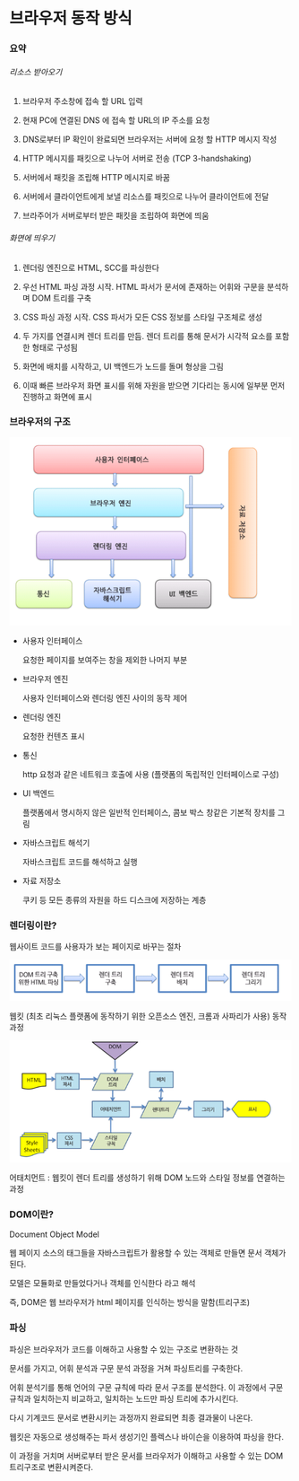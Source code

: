 # 브라우저 동작 방식

### 요약

###### 리소스 받아오기

1. 브라우저 주소창에 접속 할 URL 입력

2. 현재 PC에 연결된 DNS 에 접속 할 URL의 IP 주소를 요청

3. DNS로부터 IP 확인이 완료되면 브라우저는 서버에 요청 할 HTTP 메시지 작성

4. HTTP 메시지를 패킷으로 나누어 서버로 전송 (TCP 3-handshaking)

5. 서버에서 패킷을 조립해 HTTP 메시지로 바꿈

6. 서버에서 클라이언트에게 보낼 리소스를 패킷으로 나누어 클라이언트에 전달

7. 브라주어가 서버로부터 받은 패킷을 조립하여 화면에 띄움

###### 화면에 띄우기

1. 렌더링 엔진으로 HTML, SCC를 파싱한다

2. 우선 HTML 파싱 과정 시작. HTML 파서가 문서에 존재하는 어휘와 구문을 분석하며 DOM 트리를 구축

3. CSS 파싱 과정 시작. CSS 파서가 모든 CSS 정보를 스타일 구조체로 생성

4. 두 가지를 연결시켜 렌더 트리를 만듬. 렌더 트리를 통해 문서가 시각적 요소를 포함한 형태로 구성됨

5. 화면에 배치를 시작하고, UI 백엔드가 노드를 돌며 형상을 그림

6. 이때 빠른 브라우저 화면 표시를 위해 자원을 받으면 기다리는 동시에 일부분 먼저 진행하고 화면에 표시

### 브라우저의 구조

![](브라우저동작_assets/2023-01-27-15-05-56-image.png)

- 사용자 인터페이스
  
  요청한 페이지를 보여주는 창을 제외한 나머지 부분

- 브라우저 엔진
  
  사용자 인터페이스와 렌더링 엔진 사이의 동작 제어

- 렌더링 엔진
  
  요청한 컨텐츠 표시

- 통신
  
  http 요청과 같은 네트워크 호출에 사용 (플랫폼의 독립적인 인터페이스로 구성)

- UI 백엔드
  
  플랫폼에서 명시하지 않은 일반적 인터페이스, 콤보 박스 창같은 기본적 장치를 그림

- 자바스크립트 해석기
  
  자바스크립트 코드를 해석하고 실행

- 자료 저장소
  
  쿠키 등 모든 종류의 자원을 하드 디스크에 저장하는 계층

### 렌더링이란?

웹사이트 코드를 사용자가 보는 페이지로 바꾸는 절차

![](브라우저동작_assets/2023-01-27-15-16-33-image.png)

웹킷 (최초 리눅스 플랫폼에 동작하기 위한 오픈소스 엔진, 크롬과 사파리가 사용) 동작 과정

![](브라우저동작_assets/2023-01-27-15-17-36-image.png)

어태치먼트 : 웹킷이 렌더 트리를 생성하기 위해 DOM 노드와 스타일 정보를 연결하는 과정

### DOM이란?

Document Object Model

웹 페이지 소스의 태그들을 자바스크립트가 활용할 수 있는 객체로 만들면 문서 객체가 된다.

모델은 모듈화로 만들었다거나 객체를 인식한다 라고 해석

즉, DOM은 웹 브라우저가 html 페이지를 인식하는 방식을 말함(트리구조)

### 파싱

파싱은 브라우저가 코드를 이해하고 사용할 수 있는 구조로 변환하는 것

문서를 가지고, 어휘 분석과 구문 분석 과정을 거쳐 파싱트리를 구축한다.

어휘 분석기를 통해 언어의 구문 규칙에 따라 문서 구조를 분석한다. 이 과정에서 구문 규칙과 일치하는지 비교하고, 일치하는 노드만 파싱 트리에 추가시킨다.

다시 기계코드 문서로 변환시키는 과정까지 완료되면 최종 결과물이 나온다.

웹킷은 자동으로 생성해주는 파서 생성기인 플렉스나 바이슨을 이용하여 파싱을 한다.

이 과정을 거치며 서버로부터 받은 문서를 브라우저가 이해하고 사용할 수 있는 DOM 트리구조로 변환시켜준다.
